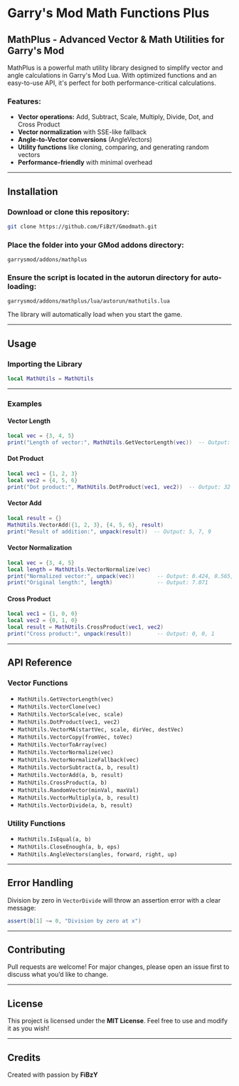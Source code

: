 # Garry's Mod Math Functions Plus

## MathPlus - Advanced Vector & Math Utilities for Garry's Mod

MathPlus is a powerful math utility library designed to simplify vector and angle calculations in Garry's Mod Lua. With optimized functions and an easy-to-use API, it's perfect for both performance-critical calculations.

### Features:
- **Vector operations:** Add, Subtract, Scale, Multiply, Divide, Dot, and Cross Product
- **Vector normalization** with SSE-like fallback
- **Angle-to-Vector conversions** (AngleVectors)
- **Utility functions** like cloning, comparing, and generating random vectors
- **Performance-friendly** with minimal overhead

---

## Installation

### Download or clone this repository:
```bash
git clone https://github.com/FiBzY/Gmodmath.git
```

### Place the folder into your GMod addons directory:
```plaintext
garrysmod/addons/mathplus
```

### Ensure the script is located in the autorun directory for auto-loading:
```plaintext
garrysmod/addons/mathplus/lua/autorun/mathutils.lua
```

The library will automatically load when you start the game.

---

## Usage

### Importing the Library
```lua
local MathUtils = MathUtils
```

---

### Examples

#### Vector Length
```lua
local vec = {3, 4, 5}
print("Length of vector:", MathUtils.GetVectorLength(vec))  -- Output: 7.071
```

#### Dot Product
```lua
local vec1 = {1, 2, 3}
local vec2 = {4, 5, 6}
print("Dot product:", MathUtils.DotProduct(vec1, vec2))  -- Output: 32
```

#### Vector Add
```lua
local result = {}
MathUtils.VectorAdd({1, 2, 3}, {4, 5, 6}, result)
print("Result of addition:", unpack(result))  -- Output: 5, 7, 9
```

#### Vector Normalization
```lua
local vec = {3, 4, 5}
local length = MathUtils.VectorNormalize(vec)
print("Normalized vector:", unpack(vec))       -- Output: 0.424, 0.565, 0.707
print("Original length:", length)              -- Output: 7.071
```

#### Cross Product
```lua
local vec1 = {1, 0, 0}
local vec2 = {0, 1, 0}
local result = MathUtils.CrossProduct(vec1, vec2)
print("Cross product:", unpack(result))        -- Output: 0, 0, 1
```

---

## API Reference

### Vector Functions
- `MathUtils.GetVectorLength(vec)`
- `MathUtils.VectorClone(vec)`
- `MathUtils.VectorScale(vec, scale)`
- `MathUtils.DotProduct(vec1, vec2)`
- `MathUtils.VectorMA(startVec, scale, dirVec, destVec)`
- `MathUtils.VectorCopy(fromVec, toVec)`
- `MathUtils.VectorToArray(vec)`
- `MathUtils.VectorNormalize(vec)`
- `MathUtils.VectorNormalizeFallback(vec)`
- `MathUtils.VectorSubtract(a, b, result)`
- `MathUtils.VectorAdd(a, b, result)`
- `MathUtils.CrossProduct(a, b)`
- `MathUtils.RandomVector(minVal, maxVal)`
- `MathUtils.VectorMultiply(a, b, result)`
- `MathUtils.VectorDivide(a, b, result)`

### Utility Functions
- `MathUtils.IsEqual(a, b)`
- `MathUtils.CloseEnough(a, b, eps)`
- `MathUtils.AngleVectors(angles, forward, right, up)`

---

## Error Handling

Division by zero in `VectorDivide` will throw an assertion error with a clear message:
```lua
assert(b[1] ~= 0, "Division by zero at x")
```

---

## Contributing

Pull requests are welcome! For major changes, please open an issue first to discuss what you’d like to change.

---

## License

This project is licensed under the **MIT License**. Feel free to use and modify it as you wish!

---

## Credits

Created with passion by **FiBzY**

